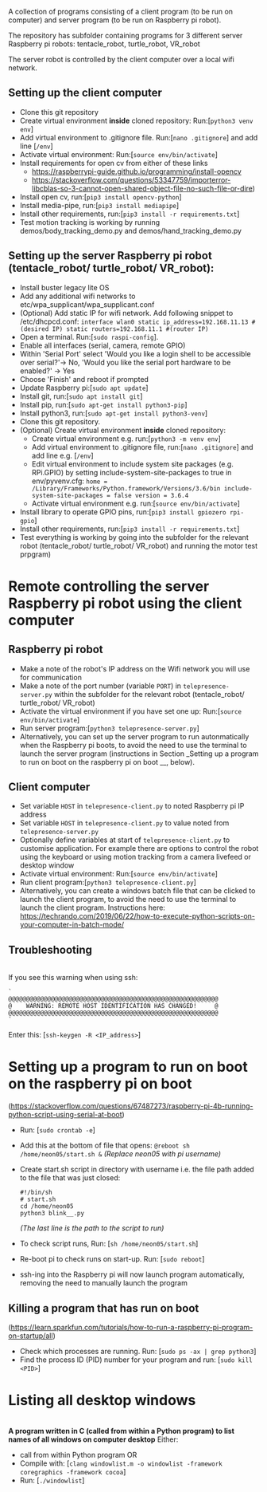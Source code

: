 A collection of programs consisting of a client program (to be run on computer) and server program (to be run on Raspberry pi robot). 

The repository has subfolder containing programs for 3 different server Raspberry pi robots: tentacle_robot, turtle_robot, VR_robot

The server robot is controlled by the client computer over a local wifi network. 

## Setting up the client computer
- Clone this git repository
- Create virtual environment __inside__ cloned repository: Run:[`python3 venv env`]
- Add virtual environment to .gitignore file. Run:[`nano .gitignore`] and add line [`/env`]
- Activate virtual environment: Run:[`source env/bin/activate`]
- Install requirements for open cv from either of these links
    - https://raspberrypi-guide.github.io/programming/install-opencv
    - https://stackoverflow.com/questions/53347759/importerror-libcblas-so-3-cannot-open-shared-object-file-no-such-file-or-dire)
- Install open cv, run:[`pip3 install opencv-python`]
- Install media-pipe, run:[`pip3 install mediapipe`]
- Install other requirements, run:[`pip3 install -r requirements.txt`]
- Test motion tracking is working by running demos/body_tracking_demo.py and demos/hand_tracking_demo.py

## Setting up the server Raspberry pi robot (tentacle_robot/ turtle_robot/ VR_robot):
- Install buster legacy lite OS 
- Add any additional wifi networks to etc/wpa_supplicant/wpa_supplicant.conf
- (Optional) Add static IP for wifi network. Add following snippet to /etc/dhcpcd.conf:
	`
	interface wlan0
	static ip_address=192.168.11.13 #(desired IP)
	static routers=192.168.11.1 #(router IP)
	`
- Open a terminal. Run:[`sudo raspi-config`]. 
- Enable all interfaces (serial, camera, remote GPIO)
- Within 'Serial Port' select 'Would you like a login shell to be accessible over serial?'-> No, 'Would you like the serial port hardware to be enabled?' -> Yes
- Choose 'Finish' and reboot if prompted
- Update Raspberry pi:[`sudo apt update`]
- Install git, run:[`sudo apt install git`]
- Install pip, run:[`sudo apt-get install python3-pip`]
- Install python3, run:[`sudo apt-get install python3-venv`]
- Clone this git repository.
- (Optional) Create virtual environment __inside__ cloned repository:
	- Create virtual environment e.g. run:[`python3 -m venv env`]
	- Add virtual environment to .gitignore file, run:[`nano .gitignore`] and add line e.g. [`/env`] 
	- Edit virtual environment to include system site packages (e.g. RPi.GPIO) by setting include-system-site-packages to true in env/pyvenv.cfg:
		`
		home = /Library/Frameworks/Python.framework/Versions/3.6/bin
		include-system-site-packages = false
		version = 3.6.4
		`
	- Activate virtual environment e.g. run:[`source env/bin/activate`]
- Install library to operate GPIO pins, run:[`pip3 install gpiozero rpi-gpio`]
- Install other requirements, run:[`pip3 install -r requirements.txt`]
- Test everything is working by going into the subfolder for the relevant robot (tentacle_robot/ turtle_robot/ VR_robot) and running the motor test prpgram)

# Remote controlling the server Raspberry pi robot using the client computer
## Raspberry pi robot
- Make a note of the robot's IP address on the Wifi network you will use for communication
- Make a note of the port number (variable `PORT`) in `telepresence-server.py` within the subfolder for the relevant robot (tentacle_robot/ turtle_robot/ VR_robot)
- Activate the virtual environment if you have set one up: Run:[`source env/bin/activate`]
- Run server program:[`python3 telepresence-server.py`]
- Alternatively, you can set up the server program to run autonmatically when the Raspberry pi boots, to avoid the need to use the terminal to launch the server program (instructions in Section _Setting up a program to run on boot on the raspberry pi on boot __, below).

## Client computer
- Set variable `HOST` in `telepresence-client.py` to noted Raspberry pi IP address
- Set variable `HOST` in `telepresence-client.py` to value noted from `telepresence-server.py`
- Optionally define variables at start of `telepresence-client.py` to customise application. For example there are options to control the robot using the keyboard or using motion tracking from a camera livefeed or desktop window 
- Activate virtual environment: Run:[`source env/bin/activate`]
- Run client program:[`python3 telepresence-client.py`]
- Alternatively, you can create a windows batch file that can be clicked to launch the client program, to avoid the need to use the terminal to launch the client program. Instructions here: https://techrando.com/2019/06/22/how-to-execute-python-scripts-on-your-computer-in-batch-mode/  

## Troubleshooting
<br>If you see this warning when using ssh:

	`
	@@@@@@@@@@@@@@@@@@@@@@@@@@@@@@@@@@@@@@@@@@@@@@@@@@@@@@@@@@@
	@    WARNING: REMOTE HOST IDENTIFICATION HAS CHANGED!     @
	@@@@@@@@@@@@@@@@@@@@@@@@@@@@@@@@@@@@@@@@@@@@@@@@@@@@@@@@@@@
	`

Enter this:
[`ssh-keygen -R <IP_address>`]


# Setting up a program to run on boot on the raspberry pi on boot 
(https://stackoverflow.com/questions/67487273/raspberry-pi-4b-running-python-script-using-serial-at-boot)

- Run: [`sudo crontab -e`]
- Add this at the bottom of file that opens:
	`@reboot sh /home/neon05/start.sh &`
	*(Replace neon05 with pi username)*

- Create start.sh script in directory with username i.e. the file path added to the file that was just closed:
  
	```
	#!/bin/sh
	# start.sh
	cd /home/neon05
	python3 blink__.py
	```
 
	*(The last line is the path to the script to run)*

- To check script runs, Run: [`sh /home/neon05/start.sh`]
- Re-boot pi to check runs on start-up. Run: [`sudo reboot`]
- ssh-ing into the Raspberry pi will now launch program automatically, removing the need to manually launch the program

## Killing a program that has run on boot 
(https://learn.sparkfun.com/tutorials/how-to-run-a-raspberry-pi-program-on-startup/all)

- Check which processes are running. Run: [`sudo ps -ax | grep python3`]
- Find the process ID (PID) number for your program and run: [`sudo kill <PID>`]


# Listing all desktop windows
<br>**A program written in C (called from within a Python program) to list names of all windows  on computer desktop**
Either:
- call from within Python program
OR
- Compile with: [`clang windowlist.m -o windowlist -framework coregraphics -framework cocoa`]
- Run: [`./windowlist`]

